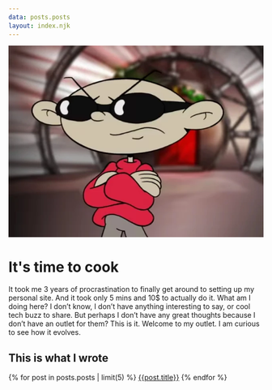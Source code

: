 ```yaml
---
data: posts.posts
layout: index.njk
---
```


![profile-photo](/assets/profile-photo.png)

# It's time to cook

It took me 3 years of procrastination to finally get around to setting up my personal site. And it took only 5 mins and 10$ to actually do it. What am I doing here? I don’t know, I don’t have anything interesting to say, or cool tech buzz to share. But perhaps I don’t have any great thoughts because I don’t have an outlet for them? This is it. Welcome to my outlet. I am curious to see how it evolves. 

## This is what I wrote

{% for post in posts.posts | limit(5) %}
[{{post.title}}](/blog/{{post.path}})
{% endfor %}

